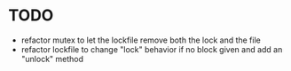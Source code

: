 TODO
====

* refactor mutex to let the lockfile remove both the lock and the file
* refactor lockfile to change "lock" behavior if no block given and add an "unlock" method
